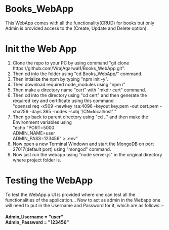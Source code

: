 # Books_WebApp

This WebApp comes with all the functionality(CRUD) for books but only Admin is provided access to the (Create, Update and Delete option).

<h1>Init the Web App</h1>
<ol>
  <li>Clone the repo to your PC by using command "git clone https://github.com/VirajAgarwal1/Books_WebApp.git".</li>
  <li>Then cd into the folder using "cd Books_WebApp/" command. </li>
  <li>Then intialize the npm by typing "npm init -y". </li>
  <li>Then download required node_modules using "npm i"  </li>
  <li>Then make a directory name "cert" with "mkdir cert" command. </li>
  <li>Then cd into the directory using "cd cert"  and then generate the required key and certificate using this command <br /> "openssl req -x509 -newkey rsa:4096 -keyout key.pem -out cert.pem -sha256 -days 365 -nodes -subj '/CN=localhost'  "</li>
  <li>Then go back to parent directory using "cd .." and then make the Environment variables using <br />
    "echo "PORT=5000 <br />
ADMIN_NAME=user <br />
ADMIN_PASS=123456" > .env"</li>
  <li>Now open a new Terminal Windown and start the MongoDB on port 27017(default port) using "mongod" command. </li>
  <li>Now just run the webapp using "node server.js" in the original directory where project folder is.</li>
</ol>

<h1>Testing the WebApp</h1>
To test the WebApp a UI is provided where one can test all the functionalities of the application... Now to act as admin in the Webapp one will need to put in the Username and Password for it, which are as follows :- 
<h4>
Admin_Username = "user" <br />
Admin_Password = "123456"
</h4>
